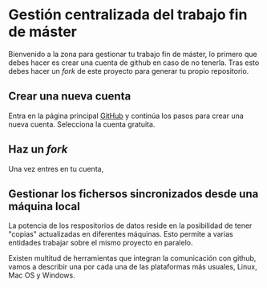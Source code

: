 # Gestión centralizada del trabajo fin de máster
Bienvenido a la zona para gestionar tu trabajo fin de máster, lo primero que debes hacer es crear una cuenta de github en caso de no tenerla. Tras esto debes hacer un *fork* de este proyecto para generar tu propio repositorio.

## Crear una nueva cuenta

Entra en la página principal [GitHub](http://github.com) y continúa los pasos para crear una nueva cuenta. Selecciona la cuenta gratuita.

## Haz un *fork*
Una vez entres en tu cuenta, 

## Gestionar los fichersos sincronizados desde una máquina local
La potencia de los respositorios de datos reside en la posibilidad de tener "copias" actualizadas en diferentes máquinas. Esto permite a varias entidades trabajar sobre el mismo proyecto en paralelo.

Existen multitud de herramientas que integran la comunicación con github, vamos a describir una por cada una de las plataformas más usuales, Linux, Mac OS y Windows. 

